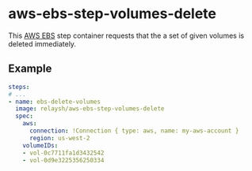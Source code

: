 # aws-ebs-step-volumes-delete

This [AWS EBS](https://aws.amazon.com/ebs/) step container requests that the a
set of given volumes is deleted immediately.

## Example

```yaml
steps:
# ...
- name: ebs-delete-volumes
  image: relaysh/aws-ebs-step-volumes-delete
  spec:
    aws:
      connection: !Connection { type: aws, name: my-aws-account }
      region: us-west-2
    volumeIDs:
    - vol-0c7711fa1d3432542
    - vol-0d9e3225356250334